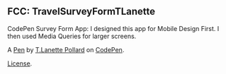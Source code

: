 FCC: TravelSurveyFormTLanette
-----------------------------
CodePen Survey Form App: I designed this app for Mobile Design First. I then used Media Queries for larger screens. 

A [Pen](https://codepen.io/TLanette/pen/yxOYdo) by [T.Lanette Pollard](https://codepen.io/TLanette) on [CodePen](https://codepen.io).

[License](https://codepen.io/TLanette/pen/yxOYdo/license).